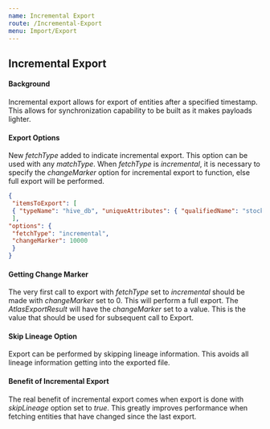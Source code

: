 ```yaml
---
name: Incremental Export
route: /Incremental-Export
menu: Import/Export
---
```


## Incremental Export

#### Background
Incremental export allows for export of entities after a specified timestamp. This allows for synchronization capability to be built as it makes payloads lighter.

#### Export Options
New _fetchType_ added to indicate incremental export. This option can be used with any _matchType_. When _fetchType_ is _incremental_, it is necessary to specify the _changeMarker_ option for incremental export to function, else full export will be performed.

```json
{
 "itemsToExport": [
 { "typeName": "hive_db", "uniqueAttributes": { "qualifiedName": "stocks@cl1" } }
 ],
"options": {
 "fetchType": "incremental",
 "changeMarker": 10000
 }
}
```

#### Getting Change Marker

The very first call to export with _fetchType_ set to _incremental_ should be made with _changeMarker_ set to 0. This will perform a full export. The _AtlasExportResult_ will have the _changeMarker_ set to a value. This is the value that should be used for subsequent call to Export.

#### Skip Lineage Option

Export can be performed by skipping lineage information. This avoids all lineage information getting into the exported file.

#### Benefit of Incremental Export

The real benefit of incremental export comes when export is done with _skipLineage_ option set to _true_. This greatly improves performance when fetching entities that have changed since the last export.

